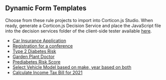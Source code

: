 ## Dynamic Form Templates
Choose from these rule projects to import into Corticon.js Studio. When ready, generate a Corticon.js Decision Service and place the JavaScript file into the decision services folder of the client-side tester available [here](https://github.com/corticon/corticon.js-samples/tree/master/DynamicForms/CSC). 
* [Car Insurance Application](https://corticon.github.io/templates/#/form-templates/Car-Insurance/README.md)
* [Registration for a conference](https://corticon.github.io/templates/#/form-templates/Conference-Registration/README.md)
* [Type 2 Diabetes Risk](https://corticon.github.io/templates/#/form-templates/Diabetes-Risk-Score-(Type-2)/README.md)
* [Garden Plant Doctor](https://corticon.github.io/templates/#/form-templates/Plant-Clinic/README.md)
* [Prediabetes Risk Score](https://corticon.github.io/templates/#/form-templates/Prediabetes-Risk-Score/README.md)
* [Select Vehicle Model based on make, year based on both](https://corticon.github.io/templates/#/form-templates/Select-Vehicle-Model-Make-Year/README.md)
* [Calculate Income Tax Bill for 2021](https://corticon.github.io/templates/#/form-templates/US-2021-Income-Tax-Calculator/README.md)
